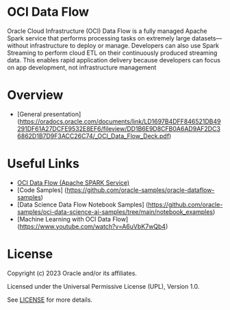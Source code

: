 # OCI Data Flow

Oracle Cloud Infrastructure (OCI) Data Flow is a fully managed Apache Spark service that performs processing tasks on extremely large datasets—without infrastructure to deploy or manage. Developers can also use Spark Streaming to perform cloud ETL on their continuously produced streaming data. This enables rapid application delivery because developers can focus on app development, not infrastructure management

# Overview
- [General presentation] (https://oradocs.oracle.com/documents/link/LD1697B4DFF846521DB49291DF61A27DCFE9532E8EF6/fileview/DD1B6E9D8CFB0A6AD9AF2DC36862D1B7D9F3ACC26C74/_OCI_Data_Flow_Deck.pdf)
  
# Useful Links
- [OCI Data Flow (Apache SPARK Service)](https://www.oracle.com/big-data/data-flow/)
- [Code Samples] (https://github.com/oracle-samples/oracle-dataflow-samples)
- [Data Science Data Flow Notebook Samples] (https://github.com/oracle-samples/oci-data-science-ai-samples/tree/main/notebook_examples)
- [Machine Learning with OCI Data Flow] (https://www.youtube.com/watch?v=A6uVbK7wQb4)  

                                            
                  

# License

Copyright (c) 2023 Oracle and/or its affiliates.

Licensed under the Universal Permissive License (UPL), Version 1.0.

See [LICENSE](https://github.com/oracle-devrel/technology-engineering/blob/folder-structure/LICENSE) for more details.
